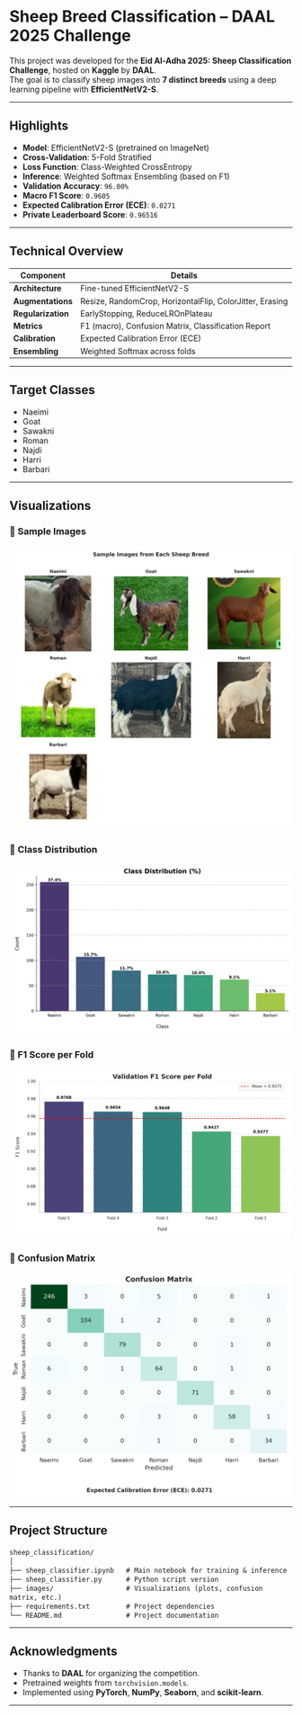 # Sheep Breed Classification – DAAL 2025 Challenge

This project was developed for the **Eid Al-Adha 2025: Sheep Classification Challenge**, hosted on **Kaggle** by **DAAL**.  
The goal is to classify sheep images into **7 distinct breeds** using a deep learning pipeline with **EfficientNetV2-S**.

---

## Highlights

- **Model**: EfficientNetV2-S (pretrained on ImageNet)
- **Cross-Validation**: 5-Fold Stratified
- **Loss Function**: Class-Weighted CrossEntropy
- **Inference**: Weighted Softmax Ensembling (based on F1)
- **Validation Accuracy**: `96.00%`
- **Macro F1 Score**: `0.9605`
- **Expected Calibration Error (ECE)**: `0.0271`
- **Private Leaderboard Score**: `0.96516`

---

## Technical Overview

| Component         | Details                                                      |
|------------------|--------------------------------------------------------------|
| **Architecture** | Fine-tuned EfficientNetV2-S                                  |
| **Augmentations**| Resize, RandomCrop, HorizontalFlip, ColorJitter, Erasing     |
| **Regularization** | EarlyStopping, ReduceLROnPlateau                         |
| **Metrics**      | F1 (macro), Confusion Matrix, Classification Report          |
| **Calibration**  | Expected Calibration Error (ECE)                             |
| **Ensembling**   | Weighted Softmax across folds                                |

---

## Target Classes

- Naeimi
- Goat
- Sawakni
- Roman
- Najdi
- Harri
- Barbari

---

## Visualizations

### 🔹 Sample Images
<img src="images/Sample_Sheep.png" width="600"/>

### 🔹 Class Distribution
<img src="images/Class_Distribution.png" width="600"/>

### 🔹 F1 Score per Fold
<img src="images/f1_per_fold.png" width="500"/>

### 🔹 Confusion Matrix
<img src="images/confusion_matrix.png" width="500"/>

---

## Project Structure

```
sheep_classification/
│
├── sheep_classifier.ipynb   # Main notebook for training & inference
├── sheep_classifier.py      # Python script version
├── images/                  # Visualizations (plots, confusion matrix, etc.)
├── requirements.txt         # Project dependencies
└── README.md                # Project documentation
```

---

## Acknowledgments

- Thanks to **DAAL** for organizing the competition.
- Pretrained weights from `torchvision.models`.
- Implemented using **PyTorch**, **NumPy**, **Seaborn**, and **scikit-learn**.

---

